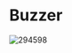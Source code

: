 # Buzzer

![294598](https://github.com/user-attachments/assets/3d329e73-7ade-44e8-ac0e-cbf03f945609)
